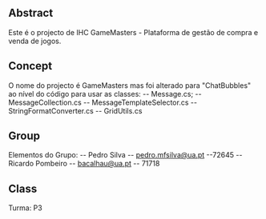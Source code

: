 ## Abstract
Este é o projecto de IHC GameMasters - Plataforma de gestão de compra e venda de jogos.

## Concept
O nome do projecto é GameMasters mas foi alterado para "ChatBubbles" ao nível do código para usar as classes:
-- Message.cs;
-- MessageCollection.cs
-- MessageTemplateSelector.cs
-- StringFormatConverter.cs
-- GridUtils.cs

## Group
Elementos do Grupo:
-- Pedro Silva -- pedro.mfsilva@ua.pt --72645
-- Ricardo Pombeiro --  bacalhau@ua.pt -- 71718

## Class
Turma: P3

